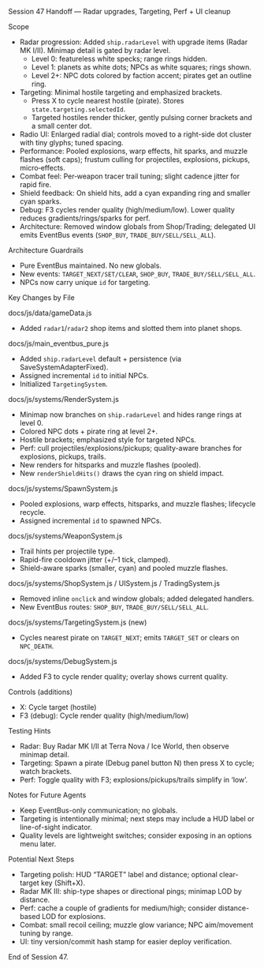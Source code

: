 Session 47 Handoff — Radar upgrades, Targeting, Perf + UI cleanup

Scope
- Radar progression: Added `ship.radarLevel` with upgrade items (Radar MK I/II). Minimap detail is gated by radar level.
  - Level 0: featureless white specks; range rings hidden.
  - Level 1: planets as white dots; NPCs as white squares; rings shown.
  - Level 2+: NPC dots colored by faction accent; pirates get an outline ring.
- Targeting: Minimal hostile targeting and emphasized brackets.
  - Press X to cycle nearest hostile (pirate). Stores `state.targeting.selectedId`.
  - Targeted hostiles render thicker, gently pulsing corner brackets and a small center dot.
- Radio UI: Enlarged radial dial; controls moved to a right-side dot cluster with tiny glyphs; tuned spacing.
- Performance: Pooled explosions, warp effects, hit sparks, and muzzle flashes (soft caps); frustum culling for projectiles, explosions, pickups, micro‑effects.
- Combat feel: Per‑weapon tracer trail tuning; slight cadence jitter for rapid fire.
- Shield feedback: On shield hits, add a cyan expanding ring and smaller cyan sparks.
- Debug: F3 cycles render quality (high/medium/low). Lower quality reduces gradients/rings/sparks for perf.
- Architecture: Removed window globals from Shop/Trading; delegated UI emits EventBus events (`SHOP_BUY`, `TRADE_BUY/SELL/SELL_ALL`).

Architecture Guardrails
- Pure EventBus maintained. No new globals.
- New events: `TARGET_NEXT/SET/CLEAR`, `SHOP_BUY`, `TRADE_BUY/SELL/SELL_ALL`.
- NPCs now carry unique `id` for targeting.

Key Changes by File

docs/js/data/gameData.js
- Added `radar1`/`radar2` shop items and slotted them into planet shops.

docs/js/main_eventbus_pure.js
- Added `ship.radarLevel` default + persistence (via SaveSystemAdapterFixed).
- Assigned incremental `id` to initial NPCs.
- Initialized `TargetingSystem`.

docs/js/systems/RenderSystem.js
- Minimap now branches on `ship.radarLevel` and hides range rings at level 0.
- Colored NPC dots + pirate ring at level 2+.
- Hostile brackets; emphasized style for targeted NPCs.
- Perf: cull projectiles/explosions/pickups; quality-aware branches for explosions, pickups, trails.
- New renders for hitsparks and muzzle flashes (pooled).
- New `renderShieldHits()` draws the cyan ring on shield impact.

docs/js/systems/SpawnSystem.js
- Pooled explosions, warp effects, hitsparks, and muzzle flashes; lifecycle recycle.
- Assigned incremental `id` to spawned NPCs.

docs/js/systems/WeaponSystem.js
- Trail hints per projectile type.
- Rapid-fire cooldown jitter (+/–1 tick, clamped).
- Shield-aware sparks (smaller, cyan) and pooled muzzle flashes.

docs/js/systems/ShopSystem.js / UISystem.js / TradingSystem.js
- Removed inline `onclick` and window globals; added delegated handlers.
- New EventBus routes: `SHOP_BUY`, `TRADE_BUY/SELL/SELL_ALL`.

docs/js/systems/TargetingSystem.js (new)
- Cycles nearest pirate on `TARGET_NEXT`; emits `TARGET_SET` or clears on `NPC_DEATH`.

docs/js/systems/DebugSystem.js
- Added F3 to cycle render quality; overlay shows current quality.

Controls (additions)
- X: Cycle target (hostile)
- F3 (debug): Cycle render quality (high/medium/low)

Testing Hints
- Radar: Buy Radar MK I/II at Terra Nova / Ice World, then observe minimap detail.
- Targeting: Spawn a pirate (Debug panel button N) then press X to cycle; watch brackets.
- Perf: Toggle quality with F3; explosions/pickups/trails simplify in ‘low’.

Notes for Future Agents
- Keep EventBus-only communication; no globals.
- Targeting is intentionally minimal; next steps may include a HUD label or line-of-sight indicator.
- Quality levels are lightweight switches; consider exposing in an options menu later.

Potential Next Steps
- Targeting polish: HUD “TARGET” label and distance; optional clear-target key (Shift+X).
- Radar MK III: ship-type shapes or directional pings; minimap LOD by distance.
- Perf: cache a couple of gradients for medium/high; consider distance-based LOD for explosions.
- Combat: small recoil ceiling; muzzle glow variance; NPC aim/movement tuning by range.
- UI: tiny version/commit hash stamp for easier deploy verification.

End of Session 47.

